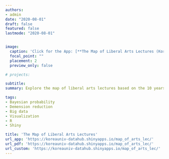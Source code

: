 ```yaml
---
authors:
- admin
date: "2020-08-01"
draft: false
featured: false
lastmode: "2020-08-01"


image:
  caption: 'Click for the App: [**The Map of Liberal Arts Lectures (Korean)**](https://koreauniv-datahub.shinyapps.io/map_of_arts_lec/)'
  focal_point: ""
  placement: 2
  preview_only: false

# projects: 

subtitle: 
summary: Explore the map of liberal arts lectures based on the 10 years of Korea University's course history.

tags:
- Bayesian probability
- Demension reduction
- Big data
- Visualization
- R
- Shiny

title: 'The Map of Liberal Arts Lectures'
url_app: 'https://koreauniv-datahub.shinyapps.io/map_of_arts_lec/'
url_pdf: 'https://koreauniv-datahub.shinyapps.io/map_of_arts_lec/'
url_custom: 'https://koreauniv-datahub.shinyapps.io/map_of_arts_lec/'
---
```



